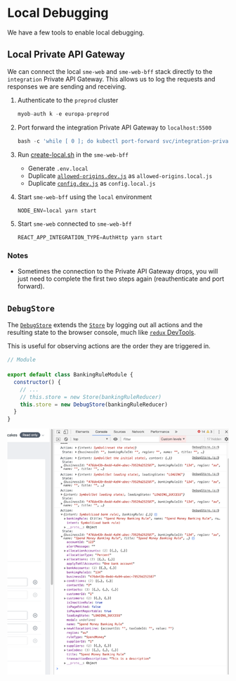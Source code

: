 # Local Debugging

We have a few tools to enable local debugging.

## Local Private API Gateway

We can connect the local `sme-web` and `sme-web-bff` stack directly to the `integration` Private API Gateway. This allows us to log the requests and responses we are sending and receiving.

1. Authenticate to the `preprod` cluster

    ```js
    myob-auth k -e europa-preprod
    ```
1. Port forward the integration Private API Gateway to `localhost:5500`

    ```js
    bash -c 'while [ 0 ]; do kubectl port-forward svc/integration-private-api-gateway 5500:80 -n sme; done;'
    ```
1. Run [create-local.sh](./create-local.sh) in the `sme-web-bff`
    - Generate `.env.local`
    - Duplicate [`allowed-origins.dev.js`](https://github.com/MYOB-Technology/sme-web-bff/blob/master/src/extractor/cors/allowed-origins.dev.js) as `allowed-origins.local.js`
    - Duplicate [`config.dev.js`](https://github.com/MYOB-Technology/sme-web-bff/blob/master/src/featureTogglesConfig/config.dev.js) as `config.local.js`

1. Start `sme-web-bff` using the `local` environment

    ```js
    NODE_ENV=local yarn start
    ```
1. Start `sme-web` connected to `sme-web-bff`

    ```js
    REACT_APP_INTEGRATION_TYPE=AuthHttp yarn start
    ```

### Notes

* Sometimes the connection to the Private API Gateway drops, you will just need to complete the first two steps again (reauthenticate and port forward).

## `DebugStore`

The [`DebugStore`](../../src/store/DebugStore.js) extends the [`Store`](../development/building-pages#managing-state) by logging out all actions and the resulting state to the browser console, much like [`redux` DevTools](https://github.com/reduxjs/redux-devtools).

This is useful for observing actions are the order they are triggered in.

```js
// Module

export default class BankingRuleModule {
  constructor() {
    // ...
    // this.store = new Store(bankingRuleReducer)
    this.store = new DebugStore(bankingRuleReducer)
  }
}
```

![DebugStore logs](images/debug-store-logs.png)
